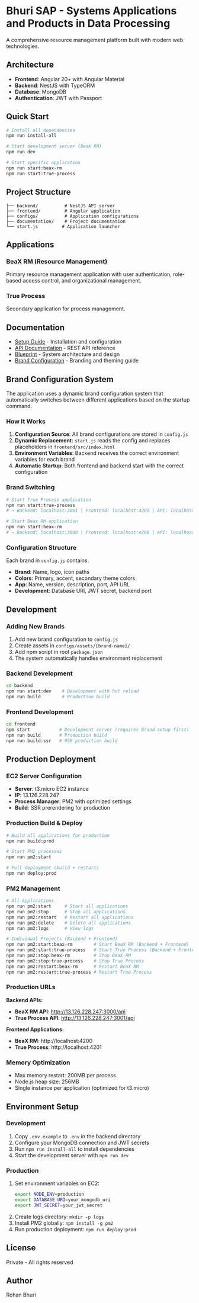 # Bhuri SAP - Systems Applications and Products in Data Processing

A comprehensive resource management platform built with modern web technologies.

## Architecture

- **Frontend**: Angular 20+ with Angular Material
- **Backend**: NestJS with TypeORM
- **Database**: MongoDB
- **Authentication**: JWT with Passport

## Quick Start

```bash
# Install all dependencies
npm run install-all

# Start development server (BeaX RM)
npm run dev

# Start specific application
npm run start:beax-rm
npm run start:true-process
```

## Project Structure

```
├── backend/          # NestJS API server
├── frontend/         # Angular application
├── configs/          # Application configurations
├── documentation/    # Project documentation
└── start.js         # Application launcher
```

## Applications

### BeaX RM (Resource Management)
Primary resource management application with user authentication, role-based access control, and organizational management.

### True Process
Secondary application for process management.

## Documentation

- [Setup Guide](./documentation/SETUP_GUIDE.md) - Installation and configuration
- [API Documentation](./documentation/API_DOCUMENTATION.md) - REST API reference
- [Blueprint](./documentation/blueprint.md) - System architecture and design
- [Brand Configuration](./BRAND_CONFIG.md) - Branding and theming guide

## Brand Configuration System

The application uses a dynamic brand configuration system that automatically switches between different applications based on the startup command.

### How It Works

1. **Configuration Source**: All brand configurations are stored in `config.js`
2. **Dynamic Replacement**: `start.js` reads the config and replaces placeholders in `frontend/src/index.html`
3. **Environment Variables**: Backend receives the correct environment variables for each brand
4. **Automatic Startup**: Both frontend and backend start with the correct configuration

### Brand Switching

```bash
# Start True Process application
npm run start:true-process
# → Backend: localhost:3001 | Frontend: localhost:4201 | API: localhost:3001/api

# Start Beax RM application  
npm run start:beax-rm
# → Backend: localhost:3000 | Frontend: localhost:4200 | API: localhost:3000/api
```

### Configuration Structure

Each brand in `config.js` contains:
- **Brand**: Name, logo, icon paths
- **Colors**: Primary, accent, secondary theme colors
- **App**: Name, version, description, port, API URL
- **Development**: Database URI, JWT secret, backend port

## Development

### Adding New Brands

1. Add new brand configuration to `config.js`
2. Create assets in `configs/assets/[brand-name]/`
3. Add npm script in root `package.json`
4. The system automatically handles environment replacement

### Backend Development
```bash
cd backend
npm run start:dev    # Development with hot reload
npm run build        # Production build
```

### Frontend Development
```bash
cd frontend
npm start           # Development server (requires brand setup first)
npm run build       # Production build
npm run build:ssr   # SSR production build
```

## Production Deployment

### EC2 Server Configuration
- **Server**: t3.micro EC2 instance
- **IP**: 13.126.228.247
- **Process Manager**: PM2 with optimized settings
- **Build**: SSR prerendering for production

### Production Build & Deploy
```bash
# Build all applications for production
npm run build:prod

# Start PM2 processes
npm run pm2:start

# Full deployment (build + restart)
npm run deploy:prod
```

### PM2 Management
```bash
# All Applications
npm run pm2:start     # Start all applications
npm run pm2:stop      # Stop all applications
npm run pm2:restart   # Restart all applications
npm run pm2:delete    # Delete all applications
npm run pm2:logs      # View logs

# Individual Projects (Backend + Frontend)
npm run pm2:start:beax-rm        # Start BeaX RM (Backend + Frontend)
npm run pm2:start:true-process   # Start True Process (Backend + Frontend)
npm run pm2:stop:beax-rm         # Stop BeaX RM
npm run pm2:stop:true-process    # Stop True Process
npm run pm2:restart:beax-rm      # Restart BeaX RM
npm run pm2:restart:true-process # Restart True Process
```

### Production URLs
**Backend APIs:**
- **BeaX RM API**: http://13.126.228.247:3000/api
- **True Process API**: http://13.126.228.247:3001/api

**Frontend Applications:**
- **BeaX RM**: http://localhost:4200
- **True Process**: http://localhost:4201

### Memory Optimization
- Max memory restart: 200MB per process
- Node.js heap size: 256MB
- Single instance per application (optimized for t3.micro)

## Environment Setup

### Development
1. Copy `.env.example` to `.env` in the backend directory
2. Configure your MongoDB connection and JWT secrets
3. Run `npm run install-all` to install dependencies
4. Start the development server with `npm run dev`

### Production
1. Set environment variables on EC2:
   ```bash
   export NODE_ENV=production
   export DATABASE_URI=your_mongodb_uri
   export JWT_SECRET=your_jwt_secret
   ```
2. Create logs directory: `mkdir -p logs`
3. Install PM2 globally: `npm install -g pm2`
4. Run production deployment: `npm run deploy:prod`

## License

Private - All rights reserved

## Author

Rohan Bhuri